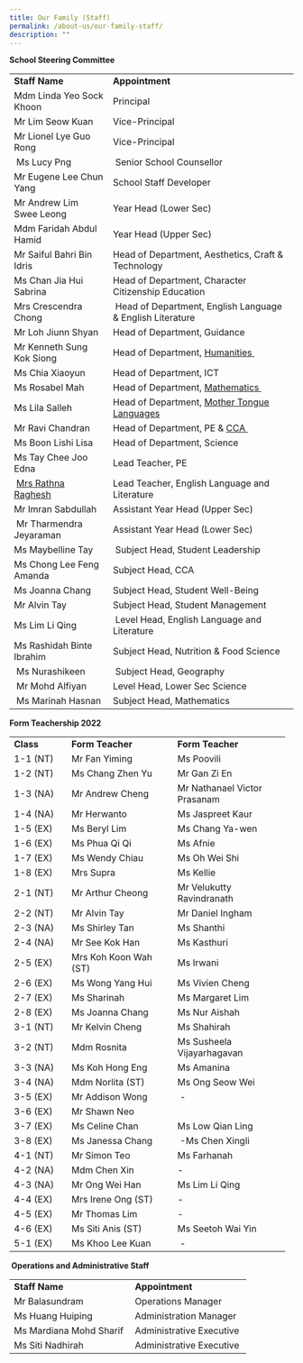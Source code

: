 ```yaml
---
title: Our Family (Staff)
permalink: /about-us/our-family-staff/
description: ""
---
```

<p><strong>School Steering Committee</strong></p>
<div>
<table>
<tbody>
<tr>
<td><strong>Staff Name</strong></td>
<td><strong>Appointment&nbsp;</strong></td>
</tr>
<tr>
<td>Mdm&nbsp;Linda Yeo Sock Khoon</td>
<td>Principal</td>
</tr>
<tr>
<td>Mr Lim Seow Kuan&nbsp;</td>
<td>Vice-Principal&nbsp;</td>
</tr>
<tr>
<td>Mr Lionel Lye Guo Rong&nbsp;&nbsp;</td>
<td>Vice-Principal&nbsp;</td>
</tr>
<tr>
<td>&nbsp;Ms Lucy Png</td>
<td>&nbsp;Senior School Counsellor</td>
</tr>
<tr>
<td>Mr&nbsp;Eugene Lee Chun Yang</td>
<td>School Staff Developer&nbsp;</td>
</tr>
<tr>
<td>Mr Andrew Lim Swee Leong</td>
<td>Year Head (Lower Sec)</td>
</tr>
<tr>
<td>Mdm Faridah Abdul Hamid</td>
<td>Year Head (Upper Sec)</td>
</tr>
<tr>
<td>Mr Saiful&nbsp;Bahri Bin Idris</td>
<td>Head of Department,&nbsp;Aesthetics,&nbsp;Craft &amp; Technology</td>
</tr>
<tr>
<td>Ms Chan Jia Hui Sabrina</td>
<td>Head of Department, Character Citizenship Education</td>
</tr>
<tr>
<td>Mrs Crescendra Chong</td>
<td>&nbsp;Head of Department,&nbsp;English Language &amp; English Literature</td>
</tr>
<tr>
<td>Mr Loh Jiunn Shyan</td>
<td>Head of Department,&nbsp;Guidance</td>
</tr>
<tr>
<td>Mr Kenneth Sung Kok Siong</td>
<td>Head of Department,&nbsp;<a href="https://navalbasesec.moe.edu.sg/about-us/our-family-staff/humanities-department" target="">Humanities&nbsp;</a>&nbsp;</td>
</tr>
<tr>
<td>Ms Chia Xiaoyun</td>
<td>Head of Department,&nbsp;ICT</td>
</tr>
<tr>
<td>Ms Rosabel Mah</td>
<td>Head of Department,&nbsp;<a href="https://navalbasesec.moe.edu.sg/about-us/our-family-staff/mathematics-department" target="">Mathematics&nbsp;</a>&nbsp;</td>
</tr>
<tr>
<td>Ms Lila Salleh</td>
<td>Head of Department,&nbsp;<a href="https://navalbasesec.moe.edu.sg/about-us/our-family-staff/mother-tongue-languages-department" target="">Mother Tongue Languages</a></td>
</tr>
<tr>
<td>Mr Ravi Chandran</td>
<td>Head of Department,&nbsp;PE&nbsp;&amp;&nbsp;<a href="https://navalbasesec.moe.edu.sg/nbss-curriculum/llp-character-education-through-sports" target="">CCA&nbsp;</a>&nbsp;</td>
</tr>
<tr>
<td>Ms Boon Lishi Lisa</td>
<td>Head of Department,&nbsp;Science</td>
</tr>
<tr>
<td>Ms Tay Chee Joo Edna</td>
<td>Lead Teacher, PE</td>
</tr>
<tr>
<td>&nbsp;<a href="mailto:rathna_suppiah@schools.gov.sg">Mrs Rathna Raghesh</a></td>
<td>Lead Teacher,&nbsp;English Language and Literature</td>
</tr>
<tr>
<td>Mr Imran Sabdullah</td>
<td>Assistant Year Head (Upper Sec)</td>
</tr>
<tr>
<td>&nbsp;Mr&nbsp;Tharmendra Jeyaraman</td>
<td>Assistant Year Head (Lower Sec)</td>
</tr>
<tr>
<td>Ms Maybelline Tay</td>
<td>&nbsp;Subject Head, Student Leadership</td>
</tr>
<tr>
<td>Ms Chong Lee Feng Amanda</td>
<td>Subject Head, CCA</td>
</tr>
<tr>
<td>Ms Joanna Chang</td>
<td>Subject Head, Student Well-Being</td>
</tr>
<tr>
<td>Mr Alvin Tay&nbsp;</td>
<td>Subject Head, Student Management&nbsp;</td>
</tr>
<tr>
<td>Ms Lim Li Qing</td>
<td>&nbsp;Level Head, English Language and Literature</td>
</tr>
<tr>
<td>Ms Rashidah Binte Ibrahim</td>
<td>Subject Head,&nbsp;Nutrition &amp; Food Science</td>
</tr>
<tr>
<td>&nbsp;Ms Nurashikeen</td>
<td>&nbsp;Subject Head, Geography</td>
</tr>
<tr>
<td>&nbsp;Mr Mohd Alfiyan</td>
<td>Level Head,&nbsp;Lower Sec Science</td>
</tr>
<tr>
<td>&nbsp;Ms Marinah Hasnan&nbsp;</td>
<td>Subject Head, Mathematics</td>
</tr>
</tbody>
</table>
</div>
<p><strong>Form Teachership 2022<br /></strong></p>
<table width="0">
<tbody>
<tr>
<td width="86"><strong>Class</strong></td>
<td width="172"><strong>Form Teacher</strong></td>
<td width="183"><strong>Form Teacher</strong></td>
</tr>
<tr>
<td width="86">1-1 (NT)</td>
<td width="172">Mr Fan Yiming</td>
<td width="183">Ms Poovili</td>
</tr>
<tr>
<td width="86">1-2 (NT)</td>
<td width="172">Ms Chang Zhen Yu</td>
<td width="183">Mr Gan Zi En</td>
</tr>
<tr>
<td width="86">1-3 (NA)</td>
<td width="172">Mr Andrew Cheng</td>
<td width="183">Mr Nathanael Victor Prasanam</td>
</tr>
<tr>
<td width="86">1-4 (NA)</td>
<td width="172">Mr Herwanto</td>
<td width="183">Ms Jaspreet Kaur</td>
</tr>
<tr>
<td width="86">1-5 (EX)</td>
<td width="172">Ms Beryl Lim</td>
<td width="183">Ms Chang Ya-wen</td>
</tr>
<tr>
<td width="86">1-6 (EX)</td>
<td width="172">Ms Phua Qi Qi</td>
<td width="183">Ms Afnie</td>
</tr>
<tr>
<td width="86">1-7 (EX)</td>
<td width="172">Ms Wendy Chiau</td>
<td width="183">Ms Oh Wei Shi<s></s></td>
</tr>
<tr>
<td width="86">1-8 (EX)</td>
<td width="172">Mrs Supra</td>
<td width="183">Ms Kellie</td>
</tr>
<tr>
<td width="86">2-1 (NT)</td>
<td width="172">Mr Arthur Cheong</td>
<td width="183">Mr Velukutty Ravindranath</td>
</tr>
<tr>
<td width="86">2-2 (NT)</td>
<td width="172">Mr Alvin Tay</td>
<td width="183">Mr Daniel Ingham<s></s></td>
</tr>
<tr>
<td width="86">2-3 (NA)</td>
<td width="172">Ms Shirley Tan<s></s></td>
<td width="183">Ms Shanthi</td>
</tr>
<tr>
<td width="86">2-4 (NA)</td>
<td width="172">Mr See Kok Han</td>
<td width="183">Ms Kasthuri</td>
</tr>
<tr>
<td width="86">2-5 (EX)</td>
<td width="172">Mrs Koh Koon Wah (ST)</td>
<td width="183">Ms Irwani<s></s></td>
</tr>
<tr>
<td width="86">2-6 (EX)</td>
<td width="172">Ms Wong Yang Hui</td>
<td width="183">Ms Vivien Cheng</td>
</tr>
<tr>
<td width="86">2-7 (EX)</td>
<td width="172">Ms Sharinah</td>
<td width="183">Ms Margaret Lim</td>
</tr>
<tr>
<td width="86">2-8 (EX)</td>
<td width="172">Ms Joanna Chang</td>
<td width="183">Ms Nur Aishah</td>
</tr>
<tr>
<td width="86">3-1 (NT)</td>
<td width="172">Mr Kelvin Cheng</td>
<td width="183">Ms Shahirah</td>
</tr>
<tr>
<td width="86">3-2 (NT)</td>
<td width="172">Mdm Rosnita</td>
<td width="183">Ms Susheela Vijayarhagavan</td>
</tr>
<tr>
<td width="86">3-3 (NA)</td>
<td width="172">Ms Koh Hong Eng</td>
<td width="183">Ms Amanina<s></s></td>
</tr>
<tr>
<td width="86">3-4 (NA)</td>
<td width="172">Mdm Norlita (ST)</td>
<td width="183">Ms Ong Seow Wei</td>
</tr>
<tr>
<td width="86">3-5 (EX)</td>
<td width="172">Mr Addison Wong</td>
<td width="183">&nbsp;-</td>
</tr>
<tr>
<td width="86">3-6 (EX)</td>
<td width="172">Mr Shawn Neo</td>
<td width="183">&nbsp;</td>
</tr>
<tr>
<td width="86">3-7 (EX)</td>
<td width="172">Ms Celine Chan</td>
<td width="183">Ms Low Qian Ling</td>
</tr>
<tr>
<td width="86">3-8 (EX)</td>
<td width="172">Ms Janessa Chang</td>
<td width="183">&nbsp;-Ms Chen Xingli</td>
</tr>
<tr>
<td width="86">4-1 (NT)</td>
<td width="172">Mr Simon Teo</td>
<td width="183">Ms Farhanah</td>
</tr>
<tr>
<td width="86">4-2 (NA)</td>
<td width="172">Mdm Chen Xin</td>
<td width="183">-&nbsp;</td>
</tr>
<tr>
<td width="86">4-3 (NA)</td>
<td width="172">Mr Ong Wei Han</td>
<td width="183">Ms Lim Li Qing</td>
</tr>
<tr>
<td width="86">4-4 (EX)</td>
<td width="172">Mrs Irene Ong (ST)</td>
<td width="183">-&nbsp;</td>
</tr>
<tr>
<td width="86">4-5 (EX)</td>
<td width="172">Mr Thomas Lim</td>
<td width="183">-&nbsp;</td>
</tr>
<tr>
<td width="86">4-6 (EX)</td>
<td width="172">Ms Siti Anis (ST)</td>
<td width="183">Ms Seetoh Wai Yin</td>
</tr>
<tr>
<td width="86">5-1 (EX)</td>
<td width="172">Ms Khoo Lee Kuan</td>
<td width="183">&nbsp;-</td>
</tr>
</tbody>
</table>
<p><strong>&nbsp;Operations and Administrative Staff</strong></p>
<div>
<table>
<tbody>
<tr>
<td><strong>Staff Name</strong></td>
<td><strong>Appointment</strong></td>
</tr>
<tr>
<td>Mr Balasundram</td>
<td>Operations Manager&nbsp;</td>
</tr>
<tr>
<td>Ms Huang Huiping</td>
<td>Administration Manager</td>
</tr>
<tr>
<td>Ms Mardiana Mohd Sharif&nbsp;</td>
<td>Administrative Executive&nbsp;</td>
</tr>
<tr>
<td>Ms Siti Nadhirah&nbsp;</td>
<td>Administrative Executive&nbsp;</td>
</tr>
</tbody>
</table>